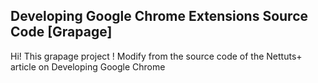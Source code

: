 ## Developing Google Chrome Extensions Source Code [Grapage]

Hi! This grapage project !
Modify from the source code 
of the Nettuts+ article on Developing Google Chrome 
